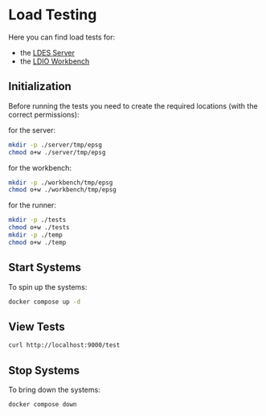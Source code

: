 # Load Testing
Here you can find load tests for:
* the [LDES Server](./server/README.md)
* the [LDIO Workbench](./workbench/README.md)

## Initialization
Before running the tests you need to create the required locations (with the correct permissions):

for the server:
```bash
mkdir -p ./server/tmp/epsg
chmod o+w ./server/tmp/epsg
```
for the workbench:
```bash
mkdir -p ./workbench/tmp/epsg
chmod o+w ./workbench/tmp/epsg
```
for the runner:
```bash
mkdir -p ./tests
chmod o+w ./tests
mkdir -p ./temp
chmod o+w ./temp
```

## Start Systems
To spin up the systems:
```bash
docker compose up -d
```

## View Tests
```bash
curl http://localhost:9000/test
```

## Stop Systems
To bring down the systems:
```bash
docker compose down
```
